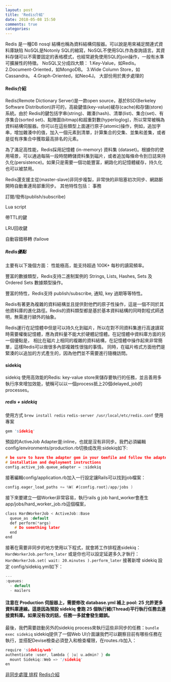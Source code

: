 ```yaml
---
layout: post
title: 'Redis介紹'
date: 2018-05-08 15:50
comments: true
categories: 
---
```

Redis 是一種DB nosql 結構也稱為資料結構伺服器。可以說是用來補足關連式資料庫缺陷
NoSQL是Notonly SQL的縮寫，NoSQL不使用SQL作為查詢語言。其資料存儲可以不需要固定的表格模式，也經常避免使用SQL的join操作，一般有水準可擴展性的特徵。
NoSQL又分成四大類：
1.Key-Value，如Redis。
2.Document-Oriented，如MongoDB。
3.Wide Column Store，如Cassandra。
4.Graph-Oriented，如Neo4J。
大部份用於異步處理的

#### Redis介紹
Redis(Remote Dictionary Server)是一款open source，基於BSD(Berkeley Software Distribution)許可的，高級鍵值(key-value)緩存(cache)和存儲(store) 系統。由於 Redis的鍵包括字串(string)、雜湊(hash)、清單(list)、集合(set)、有序集合(sorted set)、點陣圖(bitmap)和超重對數(hyperloglog)，所以常常被稱為資料結構伺服器。你可以在這些類型上面運行原子(atomic)操作，例如，追加字串，增加雜湊中的值，加入一個元素到清單，計算集合的交集、並集和差集，或者是從有序集合中獲取最高排名的元素。

為了滿足高性能，Redis採用記憶體 (in-memory) 資料集 (dataset)。根據你的使用場景，可以通過每隔一段時間轉儲資料集到磁片，或者追加每條命令到日誌來持久化(persistence)。如果只是需要一個功能豐富，網路化的記憶體緩存，持久化也可以被禁用。

Redis還支援主從(master-slave)非同步複製，非常快的非阻塞初次同步、網路斷開時自動重連局部重同步。 其他特性包括：
事務

訂閱/發佈(publish/subscribe)

Lua script

帶TTL的鍵

LRU回收鍵

自動容錯移轉 (failove

##### Redis優點

主要有以下幾個方面：
性能極高，能支持超過 100K+ 每秒的讀寫頻率。

豐富的數據類型，Redis支持二進制案例的 Strings, Lists, Hashes, Sets 及 Ordered Sets 數據類型操作。

豐富的特性，Redis支持 publish/subscribe, 通知, key 過期等等特性。

Redis有著更為複雜的資料結構並且提供對他們的原子性操作，這是一個不同於其他資料庫的進化路徑。Redis的資料類型都是基於基本資料結構的同時對程式師透明，無需進行額外的抽象。

Redis運行在記憶體中但是可以持久化到磁片，所以在對不同資料集進行高速讀寫時需要權衡記憶體，應為資料量不能大於硬體記憶體。在記憶體中資料庫方面的另一個優點是， 相比在磁片上相同的複雜的資料結構，在記憶體中操作起來非常簡單，這樣Redis可以做很多內部複雜性很強的事情。 同時，在磁片格式方面他們是緊湊的以追加的方式產生的，因為他們並不需要進行隨機訪問。
#### sidekiq
sidekiq 使用高效能的Redis: key-value store來儲存要執行的任務，並且善用多執行序來增加效能，號稱可以以一個process抵上20個delayed_job的processes。
#####  redis + sidekiq
使用方式
`brew install redis`
`redis-server /usr/local/etc/redis.conf`
使用專案
```c
gem 'sidekiq'
```
預設的ActiveJob Adapter是:inline，也就是沒有非同步。我們必須編輯config/environments/production.rb切換成改用:sidekiq如下:
```c config/environments/production.rb
# be sure to have the adapter gem in your Gemfile and follow the adapter specific
# installation and deployment instructions
config.active_job.queue_adapter = :sidekiq
```
接著編輯config/application.rb加入一行設定讓Rails可以找到job檔案：
```c config/application.rb
config.eager_load_paths += %W( #{config.root}/app/jobs )
```
接下來要建立一個Worker非常容易，執行rails g job hard_worker會產生app/jobs/hard_worker_job.rb這個檔案，
```c app/jobs/hard_worker_job.rb
class HardWorkerJob < ActiveJob::Base
  queue_as :default
  def perform(*args)
    # Do something later
  end
end
```
接著在需要非同步的地方使用以下程式，就會將工作排程進sidekiq：
`HardWorkerJob.perform_later`
或是你也可以設定延遲多久才執行：
`HardWorkerJob.set( wait: 20.minutes ).perform_later`
接著新增 sidekiq 設定 config/sidekiq.yml如下：
```c config/sidekiq.yml
---
:queues:
  - default
  - mailers
```
#### 注意在 Production 伺服器上，需要修改 database.yml 補上 pool: 25 允許更多資料庫連線。這是因為預設 sidekiq 會跑 25 個執行緒(Thread)平行執行任務去連接資料庫。如果沒有改的話，任務一多就會發生錯誤。
最後，我們需要啟動另外的sidekiq process來執行這些非同步的任務：`bundle exec sidekiq`
sidekiq提供了一個Web UI介面讓我們可以觀察目前有哪些任務在執行，並搭配Devise檢查必須登入和檢查權限，在routes.rb加入：
```c config/routes.rb
require 'sidekiq/web'
authenticate :user, lambda { |u| u.admin? } do
  mount Sidekiq::Web => '/sidekiq'
en
```
[非同步處理 排程](https://ihower.tw/rails/background-process.html)
[Redis介紹](http://www.syscom.com.tw/ePaper_New_Content.aspx?id=489&EPID=215&TableName=sgEPArticle)
